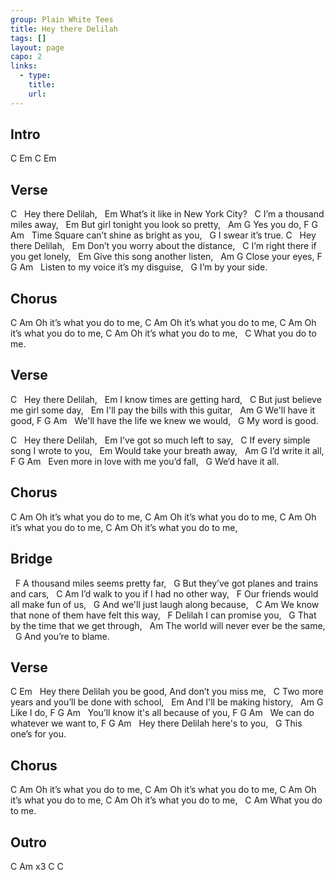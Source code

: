 ```yaml
---
group: Plain White Tees
title: Hey there Delilah
tags: []
layout: page
capo: 2
links: 
  - type: 
    title: 
    url: 
---
```



## Intro
C Em C Em

## Verse
C
&nbsp; Hey there Delilah,
&nbsp;         Em
What’s it like in New York City?
&nbsp;     C
I’m a thousand miles away,
&nbsp;          Em
But girl tonight you look so pretty,
&nbsp;       Am   G
Yes you do,
F                   G                  Am
&nbsp; Time Square can’t shine as bright as you,
&nbsp;            G
I swear it’s true.
C
&nbsp; Hey there Delilah,
&nbsp;         Em
Don’t you worry about the distance,
&nbsp;         C
I’m right there if you get lonely,
&nbsp;         Em
Give this song another listen,
&nbsp;          Am     G
Close your eyes,
F              G                Am
&nbsp; Listen to my voice it’s my disguise,
&nbsp;           G
I’m by your side.

## Chorus
C                      Am
Oh it’s what you do to me,
C                      Am
Oh it’s what you do to me,
C                      Am
Oh it’s what you do to me,
C                      Am
Oh it’s what you do to me,
&nbsp;              C
What you do to me.

## Verse
C
&nbsp; Hey there Delilah,
&nbsp;      Em
I know times are getting hard,
&nbsp;          C
But just believe me girl some day,
&nbsp;            Em
I'll pay the bills with this guitar,
&nbsp;             Am     G
We'll have it good,
F                G               Am
&nbsp; We'll have the life we knew we would,
&nbsp;          G
My word is good.

C
&nbsp; Hey there Delilah,
&nbsp;        Em
I’ve got so much left to say,
&nbsp;        C
If every simple song I wrote to you,
&nbsp;     Em
Would take your breath away,
&nbsp;            Am    G
I’d write it all,
F              G                  Am
&nbsp; Even more in love with me you’d fall,
&nbsp;            G
We’d have it all.

## Chorus
C                      Am
Oh it’s what you do to me,
C                      Am
Oh it’s what you do to me,
C                      Am
Oh it’s what you do to me,
C                      Am
Oh it’s what you do to me,

## Bridge
&nbsp; F
A thousand miles seems pretty far,
&nbsp;   G
But they’ve got planes and trains and cars,
&nbsp;   C                             Am
I’d walk to you if I had no other way,
&nbsp;   F
Our friends would all make fun of us,
&nbsp;   G
And we'll just laugh along because,
&nbsp;  C                                     Am
We know that none of them have felt this way,
&nbsp; F
Delilah I can promise you,
&nbsp;    G
That by the time that we get through,
&nbsp;   Am
The world will never ever be the same,
&nbsp;             G
And you’re to blame.

## Verse
C                          Em
&nbsp; Hey there Delilah you be good, And don’t you miss me,
&nbsp;        C
Two more years and you’ll be done with school,
&nbsp;   Em
And I'll be making history,
&nbsp;      Am   G
Like I do,
F                  G              Am
&nbsp; You’ll know it's all because of you,
F               G            Am
&nbsp; We can do whatever we want to,
F             G               Am
&nbsp; Hey there Delilah here's to you,
&nbsp;              G
This one’s for you.

## Chorus
C                      Am
Oh it’s what you do to me,
C                      Am
Oh it’s what you do to me,
C                      Am
Oh it’s what you do to me,
C                      Am
Oh it’s what you do to me,
&nbsp;              C       Am
What you do to me.

## Outro
C    Am    x3
C    C

